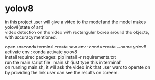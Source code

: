 # yolov8
in this project user will give a video to the model and the model makes yolov8(state of art)  
video detection on the video with rectangular boxes around the objects, with accuracy mentioned.  

open anaconda terminal
create new env           : conda create --name yolov8  
activate env             : conda activate yolov8  
install required packages: pip install -r requirements.txt  
run the main script file : main.sh (just type this in terminal)  
on running main.sh, it will ask the video link that user want to operate on    
by providing the link user can see the results on screem.  
